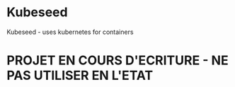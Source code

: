 # Kubeseed
Kubeseed - uses kubernetes for containers

# PROJET EN COURS D'ECRITURE - NE PAS UTILISER EN L'ETAT
